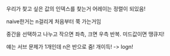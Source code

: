 우리가 찾고 싶은 값의 인덱스를 찾는거
어레이는 정렬이 되있음!

naive한거는 n걸리게 처음부터 쭉 가는거임

중간을 선택하고 나누고 작으면 좌측, 크면 우측 반복. 미드값이면 땡큐지!

얘는 서브 문제가 1개인데 n은 반으로 줌! 개이득! -> logn!
